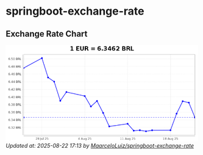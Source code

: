 # springboot-exchange-rate

<!-- EXCHANGE-RATE-START -->
## Exchange Rate Chart

![Exchange Rate Chart](charts/chart.png)*Updated at: 2025-08-22 17:13 by [MaarceloLuiz/springboot-exchange-rate](https://github.com/MaarceloLuiz/springboot-exchange-rate)*


<!-- EXCHANGE-RATE-END -->